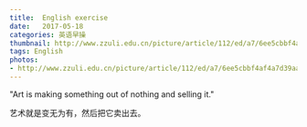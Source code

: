 ```yaml
---
title:  English exercise
date:   2017-05-18
categories: 英语早操
thumbnail: http://www.zzuli.edu.cn/picture/article/112/ed/a7/6ee5cbbf4af4a7d39aa686839b61/5c27fa36-eb36-4d62-9838-66517f0b0bbb.jpg
tags: English
photos:
- http://www.zzuli.edu.cn/picture/article/112/ed/a7/6ee5cbbf4af4a7d39aa686839b61/5c27fa36-eb36-4d62-9838-66517f0b0bbb.jpg
---
```


"Art is making something out of nothing and selling it."
<p>艺术就是变无为有，然后把它卖出去。</p>
